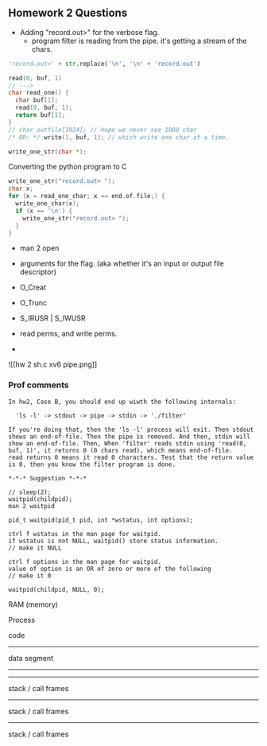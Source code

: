 ## Homework 2 Questions

- Adding "record.out>" for the verbose flag.
	- program filter is reading from the pipe. it's getting a stream of the chars.
```python
'record.out>' + str.replace('\n', '\n' + 'record.out')
```
```c
read(0, buf, 1)
// --->
char read_one() {
  char buf[1];
  read(0, buf, 1);
  return buf[1];
}
// char outfile[1024]; // hope we never see 1000 char
/* OR: */ write(1, buf, 1); // which write one char at a time.

write_one_str(char *);
```
Converting the python program to C
```c
write_one_str("record.out> ");
char x;
for (x = read_one_char; x == end.of.file;) {
  write_one_char(x);
  if (x == '\n') {
    write_one_str("record.out> ");
  }
}
```

- man 2 open
- arguments for the flag. (aka whether it's an input or output file descriptor)
- O_Creat
- O_Trunc

- S_IRUSR | S_IWUSR
- read perms, and write perms.
- 
![[hw 2 sh.c xv6 pipe.png]]

### Prof comments


```
In hw2, Case B, you should end up wiwth the following internals:

  'ls -l' -> stdout -> pipe -> stdin -> './filter'

If you're doing that, then the 'ls -l' process will exit. Then stdout shows an end-of-file. Then the pipe is removed. And then, stdin will show an end-of-file. Then, When 'filter' reads stdin using 'read(0, buf, 1)', it returns 0 (0 chars read), which means end-of-file.
read returns 0 means it read 0 characters. Test that the return value is 0, then you know the filter program is done.

*-*-* Suggestion *-*-*

// sleep(2);
waitpid(childpid);
man 2 waitpid

pid_t waitpid(pid_t pid, int *wstatus, int options);

ctrl f wstatus in the man page for waitpid.
if wstatus is not NULL, waitpid() store status information.
// make it NULL

ctrl f options in the man page for waitpid.
value of option is an OR of zero or more of the following
// make it 0

waitpid(childpid, NULL, 0);
```

RAM (memory)

Process

code

----
data segment

----

----
stack / call frames

----
stack / call frames

----
stack / call frames



